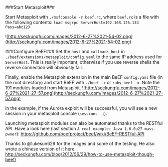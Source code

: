###Start Metasploit###

Start Metasploit with `./msfconsole -r beef.rc`, where `beef.rc` is a file with the following contents:
`load msgrpc ServerHost=192.168.126.134 Pass=abc123`

![http://seckungfu.com/images/2012-6-27%2021-54-02.png](http://seckungfu.com/images/2012-6-27%2021-54-02.png)

###Configure BeEF###
Set the `host` and `callback_host` in `./beef/extensions/metasploit/config.yaml` to the same IP address used for `ServerHost`.
This is really important, otherwise if you use reverse shells the reverse connection will obviously fail.

Finally, enable the Metasploit extension in the main BeEF `config.yaml` file (in the root directory) and start BeEF with `./beef -x` or `ruby beef -x`. Note the 191 modules loaded from Metasploit.
![http://seckungfu.com/images/2012-6-27%2021-27-57.png](http://seckungfu.com/images/2012-6-27%2021-27-57.png)

In the example, if the Aurora exploit will be successful, you will see a new session in your metasploit console (`sessions -i`).

Launching metasploit modules can also be automated thanks to the RESTful API. Have a look here (last section `A real example: Java 1.6.0u27 mass-pwner`): https://github.com/beefproject/beef/wiki/BeEF-RESTful-API

Thanks to @lukesun629 for the images and some of the testing. He also wrote a chinese version of it here: http://seckungfu.com/blog/2012/06/29/how-to-use-metasploit-though-beef/